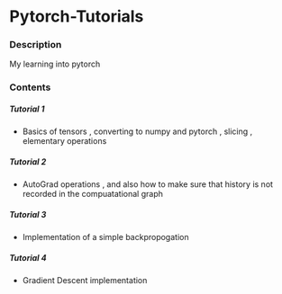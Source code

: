 # Pytorch-Tutorials

### Description 
 My learning into pytorch 

### Contents 

##### Tutorial 1 
- Basics of tensors , converting to numpy and pytorch , slicing , elementary operations 

##### Tutorial 2 
- AutoGrad operations , and also how to make sure that history is not recorded in the compuatational graph 


##### Tutorial 3 
- Implementation of a simple backpropogation 

##### Tutorial 4 
- Gradient Descent implementation 